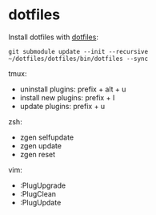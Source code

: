 # dotfiles

Install dotfiles with [dotfiles](https://github.com/jbernard/dotfiles):
```
git submodule update --init --recursive
~/dotfiles/dotfiles/bin/dotfiles --sync
```

tmux:
* uninstall plugins: prefix + alt + u
* install new plugins: prefix + I
* update plugins: prefix + u

zsh:
* zgen selfupdate
* zgen update
* zgen reset

vim:
* :PlugUpgrade
* :PlugClean
* :PlugUpdate
